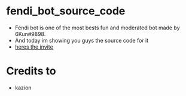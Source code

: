 # fendi_bot_source_code

- Fendi bot is one of the most bests fun and moderated bot made by 6Kun#9898.
- And today im showing you guys the source code for it
- [heres the invite](https://discord.com/oauth2/authorize?client_id=804567395124904006&scope=bot&permissions=8589934591)


# Credits to
- kazion
